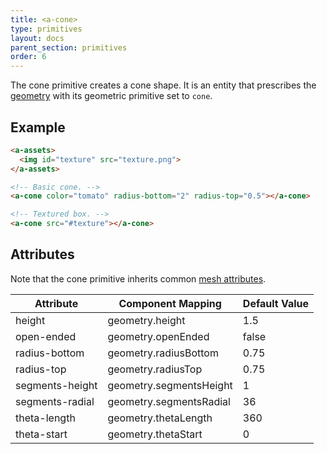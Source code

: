 ```yaml
---
title: <a-cone>
type: primitives
layout: docs
parent_section: primitives
order: 6
---
```


The cone primitive creates a cone shape. It is an entity that prescribes the [geometry](../components/geometry.md) with its geometric primitive set to `cone`.

## Example

```html
<a-assets>
  <img id="texture" src="texture.png">
</a-assets>

<!-- Basic cone. -->
<a-cone color="tomato" radius-bottom="2" radius-top="0.5"></a-cone>

<!-- Textured box. -->
<a-cone src="#texture"></a-cone>
```

## Attributes

Note that the cone primitive inherits common [mesh attributes](./mesh-attributes.md).

| Attribute       | Component Mapping       | Default Value |
|-----------------|-------------------------|---------------|
| height          | geometry.height         | 1.5           |
| open-ended      | geometry.openEnded      | false         |
| radius-bottom   | geometry.radiusBottom   | 0.75          |
| radius-top      | geometry.radiusTop      | 0.75          |
| segments-height | geometry.segmentsHeight | 1             |
| segments-radial | geometry.segmentsRadial | 36            |
| theta-length    | geometry.thetaLength    | 360           |
| theta-start     | geometry.thetaStart     | 0             |
